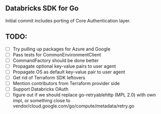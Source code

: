 Databricks SDK for Go
---

Initial commit includes porting of Core Authentication layer.

TODO:
---

- [ ] Try pulling up packages for Azure and Google
- [ ] Pass tests for CommonEnvironmentClient
- [ ] CommandFactory should be done better
- [ ] Propagate optional key-value pairs to user agent
- [ ] Propagate OS as default key-value pair to user agent
- [ ] Get rid of Terraform SDK leftovers
- [ ] Mention contributors from Terraform provider side
- [ ] Support Databricks OAuth
- [ ] figure out if we should replace go-retryablehttp (MPL 2.0) with own impl, or something close to vendor/cloud.google.com/go/compute/metadata/retry.go
